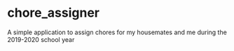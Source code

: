 # chore_assigner
A simple application to assign chores for my housemates and me during the 2019-2020 school year
